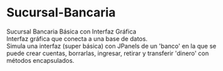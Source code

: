 # Sucursal-Bancaria</br>
Sucursal Bancaria Básica con Interfaz Gráfica</br>
Interfaz gráfica que conecta a una base de datos. </br>
Simula una interfaz (super básica) con JPanels de un 'banco' en la que se puede crear cuentas, borrarlas, ingresar, retirar y transferir 'dinero' con métodos encapsulados.</br>
